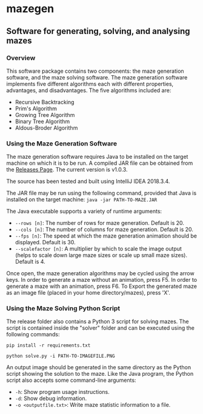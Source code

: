 # mazegen
## Software for generating, solving, and analysing mazes
### Overview
This software package contains two components: the maze generation software, and the maze solving software. The maze generation software implements five different algorithms each with different properties, advantages, and disadvantages.
The five algorithms included are:
- Recursive Backtracking
- Prim's Algorithm
- Growing Tree Algorithm
- Binary Tree Algorithm
- Aldous-Broder Algorithm

### Using the Maze Generation Software
The maze generation software requires Java to be installed on the target machine on which it is to be run. A compiled JAR file can be obtained from the [Releases Page](https://github.com/rjoken/maze/releases). The current version is v1.0.3.

The source has been tested and built using IntelliJ IDEA 2018.3.4.

The JAR file may be run using the following command, provided that Java is installed on the target machine:
`java -jar PATH-TO-MAZE.JAR`

The Java executable supports a variety of runtime arguments:
- `--rows [n]`: The number of rows for maze generation. Default is 20.
- `--cols [n]`: The number of columns for maze generation. Default is 20.
- `--fps [n]`: The speed at which the maze generation animation should be displayed. Default is 30.
- `--scalefactor [n]`: A multiplier by which to scale the image output (helps to scale down large maze sizes or scale up small maze sizes). Default is 4.

Once open, the maze generation algorithms may be cycled using the arrow keys. In order to generate a maze without an animation, press F5. In order to generate a maze with an animation, press F6. To Export the generated maze as an image file (placed in your home directory/mazes), press 'X'.

### Using the Maze Solving Python Script
The release folder also contains a Python 3 script for solving mazes. The script is contained inside the "solver" folder and can be executed using the following commands:

`pip install -r requirements.txt`

`python solve.py -i PATH-TO-IMAGEFILE.PNG`

An output image should be generated in the same directory as the Python script showing the solution to the maze.
Like the Java program, the Python script also accepts some command-line arguments:
- `-h`: Show program usage instructions.
- `-d`: Show debug information.
- `-o <outputfile.txt>`: Write maze statistic information to a file.
